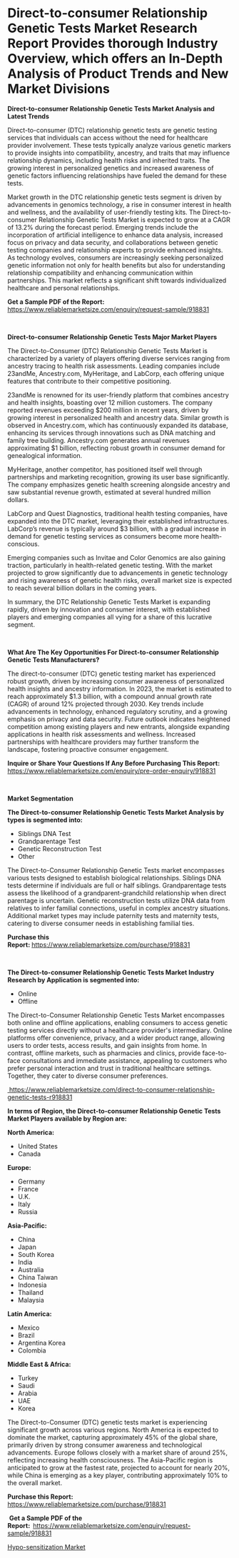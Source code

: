 <p><h1>Direct-to-consumer Relationship Genetic Tests Market Research Report Provides thorough Industry Overview, which offers an In-Depth Analysis of Product Trends and New Market Divisions</h1></p><p><strong>Direct-to-consumer Relationship Genetic Tests Market Analysis and Latest Trends</strong></p>
<p><p>Direct-to-consumer (DTC) relationship genetic tests are genetic testing services that individuals can access without the need for healthcare provider involvement. These tests typically analyze various genetic markers to provide insights into compatibility, ancestry, and traits that may influence relationship dynamics, including health risks and inherited traits. The growing interest in personalized genetics and increased awareness of genetic factors influencing relationships have fueled the demand for these tests.</p><p>Market growth in the DTC relationship genetic tests segment is driven by advancements in genomics technology, a rise in consumer interest in health and wellness, and the availability of user-friendly testing kits. The Direct-to-consumer Relationship Genetic Tests Market is expected to grow at a CAGR of 13.2% during the forecast period. Emerging trends include the incorporation of artificial intelligence to enhance data analysis, increased focus on privacy and data security, and collaborations between genetic testing companies and relationship experts to provide enhanced insights. As technology evolves, consumers are increasingly seeking personalized genetic information not only for health benefits but also for understanding relationship compatibility and enhancing communication within partnerships. This market reflects a significant shift towards individualized healthcare and personal relationships.</p></p>
<p><strong>Get a Sample PDF of the Report:&nbsp;</strong> <a href="https://www.reliablemarketsize.com/enquiry/request-sample/918831?utm_campaign=3220&utm_medium=2&utm_source=Github&utm_content=ia&utm_term=08032025&utm_id=direct-to-consumer-relationship-genetic-tests">https://www.reliablemarketsize.com/enquiry/request-sample/918831</a></p>
<p>&nbsp;</p>
<p><strong>Direct-to-consumer Relationship Genetic Tests Major Market Players</strong></p>
<p><p>The Direct-to-Consumer (DTC) Relationship Genetic Tests Market is characterized by a variety of players offering diverse services ranging from ancestry tracing to health risk assessments. Leading companies include 23andMe, Ancestry.com, MyHeritage, and LabCorp, each offering unique features that contribute to their competitive positioning.</p><p>23andMe is renowned for its user-friendly platform that combines ancestry and health insights, boasting over 12 million customers. The company reported revenues exceeding $200 million in recent years, driven by growing interest in personalized health and ancestry data. Similar growth is observed in Ancestry.com, which has continuously expanded its database, enhancing its services through innovations such as DNA matching and family tree building. Ancestry.com generates annual revenues approximating $1 billion, reflecting robust growth in consumer demand for genealogical information.</p><p>MyHeritage, another competitor, has positioned itself well through partnerships and marketing recognition, growing its user base significantly. The company emphasizes genetic health screening alongside ancestry and saw substantial revenue growth, estimated at several hundred million dollars.</p><p>LabCorp and Quest Diagnostics, traditional health testing companies, have expanded into the DTC market, leveraging their established infrastructures. LabCorp’s revenue is typically around $3 billion, with a gradual increase in demand for genetic testing services as consumers become more health-conscious.</p><p>Emerging companies such as Invitae and Color Genomics are also gaining traction, particularly in health-related genetic testing. With the market projected to grow significantly due to advancements in genetic technology and rising awareness of genetic health risks, overall market size is expected to reach several billion dollars in the coming years.</p><p>In summary, the DTC Relationship Genetic Tests Market is expanding rapidly, driven by innovation and consumer interest, with established players and emerging companies all vying for a share of this lucrative segment.</p></p>
<p>&nbsp;</p>
<p><strong>What Are The Key Opportunities For Direct-to-consumer Relationship Genetic Tests Manufacturers?</strong></p>
<p><p>The direct-to-consumer (DTC) genetic testing market has experienced robust growth, driven by increasing consumer awareness of personalized health insights and ancestry information. In 2023, the market is estimated to reach approximately $1.3 billion, with a compound annual growth rate (CAGR) of around 12% projected through 2030. Key trends include advancements in technology, enhanced regulatory scrutiny, and a growing emphasis on privacy and data security. Future outlook indicates heightened competition among existing players and new entrants, alongside expanding applications in health risk assessments and wellness. Increased partnerships with healthcare providers may further transform the landscape, fostering proactive consumer engagement.</p></p>
<p><strong>Inquire or Share Your Questions If Any Before Purchasing This Report:</strong> <a href="https://www.reliablemarketsize.com/enquiry/pre-order-enquiry/918831?utm_campaign=3220&utm_medium=2&utm_source=Github&utm_content=ia&utm_term=08032025&utm_id=direct-to-consumer-relationship-genetic-tests">https://www.reliablemarketsize.com/enquiry/pre-order-enquiry/918831</a></p>
<p>&nbsp;</p>
<p><strong>Market Segmentation</strong></p>
<p><strong>The Direct-to-consumer Relationship Genetic Tests Market Analysis by types is segmented into:</strong></p>
<p><ul><li>Siblings DNA Test</li><li>Grandparentage Test</li><li>Genetic Reconstruction Test</li><li>Other</li></ul></p>
<p><p>The Direct-to-Consumer Relationship Genetic Tests market encompasses various tests designed to establish biological relationships. Siblings DNA tests determine if individuals are full or half siblings. Grandparentage tests assess the likelihood of a grandparent-grandchild relationship when direct parentage is uncertain. Genetic reconstruction tests utilize DNA data from relatives to infer familial connections, useful in complex ancestry situations. Additional market types may include paternity tests and maternity tests, catering to diverse consumer needs in establishing familial ties.</p></p>
<p><strong>Purchase this Report:&nbsp;</strong><a href="https://www.reliablemarketsize.com/purchase/918831?utm_campaign=3220&utm_medium=2&utm_source=Github&utm_content=ia&utm_term=08032025&utm_id=direct-to-consumer-relationship-genetic-tests">https://www.reliablemarketsize.com/purchase/918831</a></p>
<p>&nbsp;</p>
<p><strong>The Direct-to-consumer Relationship Genetic Tests Market Industry Research by Application is segmented into:</strong></p>
<p><ul><li>Online</li><li>Offline</li></ul></p>
<p><p>The Direct-to-Consumer Relationship Genetic Tests Market encompasses both online and offline applications, enabling consumers to access genetic testing services directly without a healthcare provider's intermediary. Online platforms offer convenience, privacy, and a wider product range, allowing users to order tests, access results, and gain insights from home. In contrast, offline markets, such as pharmacies and clinics, provide face-to-face consultations and immediate assistance, appealing to customers who prefer personal interaction and trust in traditional healthcare settings. Together, they cater to diverse consumer preferences.</p></p>
<p><a href="https://www.reliablemarketsize.com/direct-to-consumer-relationship-genetic-tests-r918831?utm_campaign=3220&utm_medium=2&utm_source=Github&utm_content=ia&utm_term=08032025&utm_id=direct-to-consumer-relationship-genetic-tests">&nbsp;https://www.reliablemarketsize.com/direct-to-consumer-relationship-genetic-tests-r918831</a></p>
<p><strong>In terms of Region, the Direct-to-consumer Relationship Genetic Tests Market Players available by Region are:</strong></p>
<p>
    <p> <strong> North America: </strong>
        <ul>
            <li>United States</li>
            <li>Canada</li>
        </ul>
        </p> 
    <p> <strong> Europe: </strong>
        <ul>
            <li>Germany</li>
            <li>France</li>
            <li>U.K.</li>
            <li>Italy</li>
            <li>Russia</li>
        </ul>
        </p> 
    <p> <strong> Asia-Pacific: </strong>
        <ul>
            <li>China</li>
            <li>Japan</li>
            <li>South Korea</li>
            <li>India</li>
            <li>Australia</li>
            <li>China Taiwan</li>
            <li>Indonesia</li>
            <li>Thailand</li>
            <li>Malaysia</li>
        </ul>
        </p> 
    <p> <strong> Latin America: </strong>
        <ul>
            <li>Mexico</li>
            <li>Brazil</li>
            <li>Argentina Korea</li>
            <li>Colombia</li>
        </ul>
        </p> 
    <p> <strong> Middle East & Africa: </strong>
        <ul>
            <li>Turkey</li>
            <li>Saudi</li>
            <li>Arabia</li>
            <li>UAE</li>
            <li>Korea</li>
        </ul>
    </p>
    </p>
<p><p>The Direct-to-Consumer (DTC) genetic tests market is experiencing significant growth across various regions. North America is expected to dominate the market, capturing approximately 45% of the global share, primarily driven by strong consumer awareness and technological advancements. Europe follows closely with a market share of around 25%, reflecting increasing health consciousness. The Asia-Pacific region is anticipated to grow at the fastest rate, projected to account for nearly 20%, while China is emerging as a key player, contributing approximately 10% to the overall market.</p></p>
<p><strong>Purchase this Report: </strong><a href="https://www.reliablemarketsize.com/purchase/918831?utm_campaign=3220&utm_medium=2&utm_source=Github&utm_content=ia&utm_term=08032025&utm_id=direct-to-consumer-relationship-genetic-tests">https://www.reliablemarketsize.com/purchase/918831</a></p>
<p>&nbsp;<strong>Get a Sample PDF of the Report:&nbsp;&nbsp;</strong><a href="https://www.reliablemarketsize.com/enquiry/request-sample/918831?utm_campaign=3220&utm_medium=2&utm_source=Github&utm_content=ia&utm_term=08032025&utm_id=direct-to-consumer-relationship-genetic-tests">https://www.reliablemarketsize.com/enquiry/request-sample/918831</a></p>
<p><strong></strong></p>
<p><p><a href="https://github.com/samesdufloiw/Market-Research-Report-List-1/blob/main/hypo-sensitization-market.md?utm_campaign=3220&utm_medium=2&utm_source=Github&utm_content=ia&utm_term=08032025&utm_id=direct-to-consumer-relationship-genetic-tests">Hypo-sensitization Market</a></p></p>